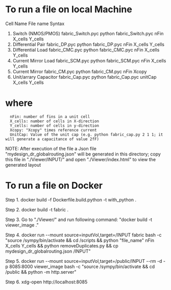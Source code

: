 # To run a file on local Machine

   Cell Name		                      File name		                        Syntax		
1. Switch (NMOS/PMOS)	               fabric_Switch.pyc	                     python fabric_Switch.pyc nFin X_cells Y_cells
2. Differential Pair	                  fabric_DP.pyc		                     python fabric_DP.pyc nFin X_cells Y_cells
3. Differential Load	                  fabric_CMC.pyc		                     python fabric_CMC.pyc nFin X_cells Y_cells
4. Current Mirror Load	               fabric_SCM.pyc		                     python fabric_SCM.pyc nFin X_cells Y_cells
5. Current Mirror	                     fabric_CM.pyc		                     python fabric_CM.pyc nFin Xcopy
6. Unit/arrary Capacitor               fabric_Cap.pyc		                     python fabric_Cap.pyc unitCap X_cells Y_cells

# where 
      nFin: number of fins in a unit cell
      X_cells: number of cells in X-direction
      Y_cells: number of cells in y-direction
      Xcopy: "Xcopy" times reference current
      UnitCap: Value of the unit cap (e.g. python fabric_cap.py 2 1 1; it will generate a capacitance of value 2fF)

NOTE: After execution of the file  a Json file "mydesign_dr_globalrouting.json" will be generated in this directory; copy this file in "./Viewer/INPUT/" and open "./Viewer/index.html" to view the generated layout

# To run a file on Docker

Step 1. docker build -f Dockerfile.build.python -t with_python .

Step 2. docker build -t fabric .

Step 3. Go to "./Viewer/" and run following command: "docker build -t viewer_image ."

Step 4. docker run --mount source=inputVol,target=/INPUT fabric bash -c "source /sympy/bin/activate && cd /scripts && python "file_name" nFin X_cells Y_cells && python removeDuplicates.py && cp mydesign_dr_globalrouting.json /INPUT"

Step 5. docker run --mount source=inputVol,target=/public/INPUT --rm -d -p 8085:8000 viewer_image bash -c "source /sympy/bin/activate && cd /public && python -m http.server"

Step 6. xdg-open http://localhost:8085


